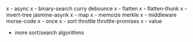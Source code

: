 x - async
x - binary-search
curry
debounce
x - flatten
x - flatten-thunk
x - invert-tree
jasmine-asynk
x - map
x - memoize
merkle
x - middleware
morse-code
x - once
x - sort
throttle
throttle-promises
x - value



 - more sort/search algorithms